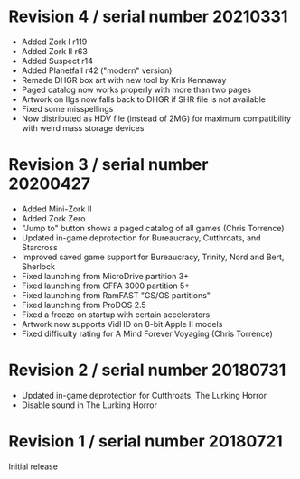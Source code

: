 # Revision 4 / serial number 20210331

- Added Zork I r119
- Added Zork II r63
- Added Suspect r14
- Added Planetfall r42 ("modern" version)
- Remade DHGR box art with new tool by Kris Kennaway
- Paged catalog now works properly with more than two pages
- Artwork on IIgs now falls back to DHGR if SHR file is not available
- Fixed some misspellings
- Now distributed as HDV file (instead of 2MG) for maximum compatibility with weird mass storage devices

# Revision 3 / serial number 20200427

- Added Mini-Zork II
- Added Zork Zero
- "Jump to" button shows a paged catalog of all games (Chris Torrence)
- Updated in-game deprotection for Bureaucracy, Cutthroats, and Starcross
- Improved saved game support for Bureaucracy, Trinity, Nord and Bert, Sherlock
- Fixed launching from MicroDrive partition 3+
- Fixed launching from CFFA 3000 partition 5+
- Fixed launching from RamFAST "GS/OS partitions"
- Fixed launching from ProDOS 2.5
- Fixed a freeze on startup with certain accelerators
- Artwork now supports VidHD on 8-bit Apple II models
- Fixed difficulty rating for A Mind Forever Voyaging (Chris Torrence)

# Revision 2 / serial number 20180731

- Updated in-game deprotection for Cutthroats, The Lurking Horror
- Disable sound in The Lurking Horror

# Revision 1 / serial number 20180721

Initial release
